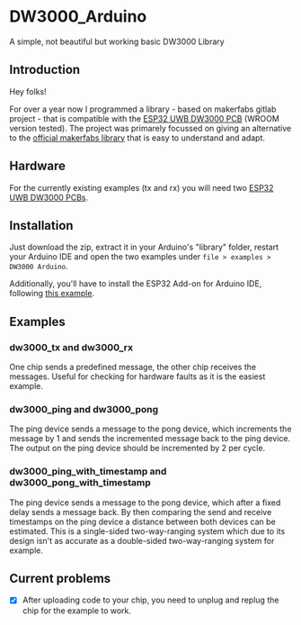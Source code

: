 # DW3000_Arduino
A simple, not beautiful but working basic DW3000 Library

## Introduction
Hey folks!

For over a year now I programmed a library - based on makerfabs gitlab project - that is compatible with the [ESP32 UWB DW3000 PCB](https://www.makerfabs.com/esp32-uwb-dw3000.html) (WROOM version tested).
The project was primarely focussed on giving an alternative to the [official makerfabs library](https://github.com/Makerfabs/Makerfabs-ESP32-UWB-DW3000) that is easy to understand and adapt. 

## Hardware
For the currently existing examples (tx and rx) you will need two [ESP32 UWB DW3000 PCBs](https://www.makerfabs.com/esp32-uwb-dw3000.html).

## Installation
Just download the zip, extract it in your Arduino's "library" folder, restart your Arduino IDE and open the two examples under `file > examples > DW3000 Arduino`.

Additionally, you'll have to install the ESP32 Add-on for Arduino IDE, following [this example](https://wiki.makerfabs.com/Installing_ESP32_Add_on_in_Arduino_IDE.html).

## Examples
### dw3000_tx and dw3000_rx
One chip sends a predefined message, the other chip receives the messages. 
Useful for checking for hardware faults as it is the easiest example.

### dw3000_ping and dw3000_pong
The ping device sends a message to the pong device, which increments the message by 1 and sends the incremented message back to the ping device.
The output on the ping device should be incremented by 2 per cycle.

### dw3000_ping_with_timestamp and dw3000_pong_with_timestamp
The ping device sends a message to the pong device, which after a fixed delay sends a message back. By then comparing the send and receive timestamps on the ping device a distance between both devices can be estimated. This is a single-sided two-way-ranging system which due to its design isn't as accurate as a double-sided two-way-ranging system for example.

## Current problems
- [x] After uploading code to your chip, you need to unplug and replug the chip for the example to work.
